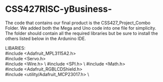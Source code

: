 # CSS427RISC-yBusiness-
The code that contains our final product is the CSS427_Project_Combo Folder.  We added both the Mega and Uno code into one file for simplicity. The folder should contain all the required libraries but be sure to install the others listed below in the Ardunino IDE.

LIBARIES: \
#include <Adafruit_MPL3115A2.h> \
#include <Servo.h> \
#include <Wire.h> \ 
#include <SPI.h> \ 
#include <Math.h> \
#include <Adafruit_RGBLCDShield.h> \
#include <utility/Adafruit_MCP23017.h> \
